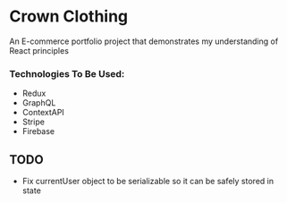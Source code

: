 # Crown Clothing
 
An E-commerce portfolio project that demonstrates my understanding of React principles

### Technologies To Be Used:

- Redux 
- GraphQL 
- ContextAPI 
- Stripe 
- Firebase

## TODO

- Fix currentUser object to be serializable so it can be safely stored in state
